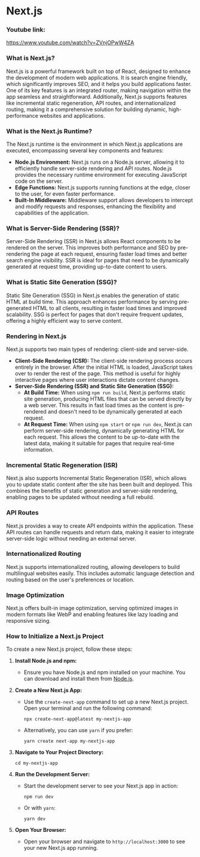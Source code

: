 # **Next.js**

### Youtube link:
https://www.youtube.com/watch?v=ZVnjOPwW4ZA

### **What is Next.js?**

Next.js is a powerful framework built on top of React, designed to enhance the development of modern web applications. It is search engine friendly, which significantly improves SEO, and it helps you build applications faster. One of its key features is an integrated router, making navigation within the app seamless and straightforward. Additionally, Next.js supports features like incremental static regeneration, API routes, and internationalized routing, making it a comprehensive solution for building dynamic, high-performance websites and applications.

### **What is the Next.js Runtime?**

The Next.js runtime is the environment in which Next.js applications are executed, encompassing several key components and features:

- **Node.js Environment:** Next.js runs on a Node.js server, allowing it to efficiently handle server-side rendering and API routes. Node.js provides the necessary runtime environment for executing JavaScript code on the server.
- **Edge Functions:** Next.js supports running functions at the edge, closer to the user, for even faster performance.
- **Built-In Middleware:** Middleware support allows developers to intercept and modify requests and responses, enhancing the flexibility and capabilities of the application.

### **What is Server-Side Rendering (SSR)?**

Server-Side Rendering (SSR) in Next.js allows React components to be rendered on the server. This improves both performance and SEO by pre-rendering the page at each request, ensuring faster load times and better search engine visibility. SSR is ideal for pages that need to be dynamically generated at request time, providing up-to-date content to users.

### **What is Static Site Generation (SSG)?**

Static Site Generation (SSG) in Next.js enables the generation of static HTML at build time. This approach enhances performance by serving pre-generated HTML to all clients, resulting in faster load times and improved scalability. SSG is perfect for pages that don't require frequent updates, offering a highly efficient way to serve content.

### **Rendering in Next.js**

Next.js supports two main types of rendering: client-side and server-side.

- **Client-Side Rendering (CSR):** The client-side rendering process occurs entirely in the browser. After the initial HTML is loaded, JavaScript takes over to render the rest of the page. This method is useful for highly interactive pages where user interactions dictate content changes.
- **Server-Side Rendering (SSR) and Static Site Generation (SSG):**
    - **At Build Time:** When using `npm run build`, Next.js performs static site generation, producing HTML files that can be served directly by a web server. This results in fast load times as the content is pre-rendered and doesn't need to be dynamically generated at each request.
    - **At Request Time:** When using `npm start` or `npm run dev`, Next.js can perform server-side rendering, dynamically generating HTML for each request. This allows the content to be up-to-date with the latest data, making it suitable for pages that require real-time information.

### **Incremental Static Regeneration (ISR)**

Next.js also supports Incremental Static Regeneration (ISR), which allows you to update static content after the site has been built and deployed. This combines the benefits of static generation and server-side rendering, enabling pages to be updated without needing a full rebuild.

### **API Routes**

Next.js provides a way to create API endpoints within the application. These API routes can handle requests and return data, making it easier to integrate server-side logic without needing an external server.

### **Internationalized Routing**

Next.js supports internationalized routing, allowing developers to build multilingual websites easily. This includes automatic language detection and routing based on the user's preferences or location.

### **Image Optimization**

Next.js offers built-in image optimization, serving optimized images in modern formats like WebP and enabling features like lazy loading and responsive sizing.

### **How to Initialize a Next.js Project**

To create a new Next.js project, follow these steps:

1. **Install Node.js and npm:**
    - Ensure you have Node.js and npm installed on your machine. You can download and install them from [Node.js](https://nodejs.org/).
2. **Create a New Next.js App:**
    - Use the `create-next-app` command to set up a new Next.js project. Open your terminal and run the following command:
        
        ```
        npx create-next-app@latest my-nextjs-app
        
        ```
        
    - Alternatively, you can use `yarn` if you prefer:
        
        ```
        yarn create next-app my-nextjs-app
        
        ```
        
3. **Navigate to Your Project Directory:**
    
    ```
    cd my-nextjs-app
    
    ```
    
4. **Run the Development Server:**
    - Start the development server to see your Next.js app in action:
        
        ```
        npm run dev
        
        ```
        
    - Or with `yarn`:
        
        ```
        yarn dev
        
        ```
        
5. **Open Your Browser:**
    - Open your browser and navigate to `http://localhost:3000` to see your new Next.js app running.
